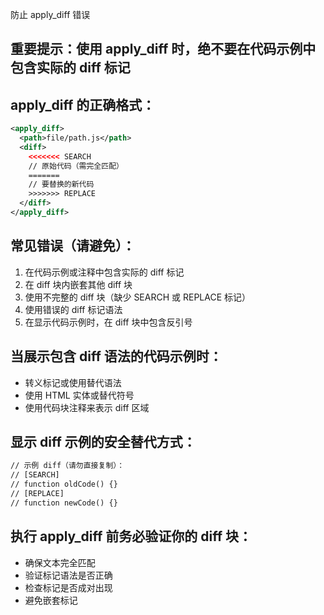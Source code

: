 防止 apply_diff 错误

## 重要提示：使用 apply_diff 时，绝不要在代码示例中包含实际的 diff 标记

## apply_diff 的正确格式：
```xml
<apply_diff>
  <path>file/path.js</path>
  <diff>
    <<<<<<< SEARCH
    // 原始代码（需完全匹配）
    =======
    // 要替换的新代码
    >>>>>>> REPLACE
  </diff>
</apply_diff>
```

## 常见错误（请避免）：
1. 在代码示例或注释中包含实际的 diff 标记
2. 在 diff 块内嵌套其他 diff 块
3. 使用不完整的 diff 块（缺少 SEARCH 或 REPLACE 标记）
4. 使用错误的 diff 标记语法
5. 在显示代码示例时，在 diff 块中包含反引号

## 当展示包含 diff 语法的代码示例时：
- 转义标记或使用替代语法
- 使用 HTML 实体或替代符号
- 使用代码块注释来表示 diff 区域

## 显示 diff 示例的安全替代方式：
```xml
// 示例 diff（请勿直接复制）：
// [SEARCH]
// function oldCode() {}
// [REPLACE]
// function newCode() {}
```

## 执行 apply_diff 前务必验证你的 diff 块：
- 确保文本完全匹配
- 验证标记语法是否正确
- 检查标记是否成对出现
- 避免嵌套标记